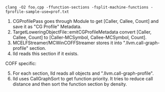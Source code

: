     clang -O2 foo.cpp -ffunction-sections -fsplit-machine-functions -fprofile-sample-use=prof.txt

1. CGProfilePass goes through Module to get \[Caller, Callee, Count\] and save it as "CG Profile" Metadata.
2. TargetLoweringObjectFile::emitCGProfileMetadata convert \[Caller, Callee, Count\] to \[Caller-MCSymbol, Callee-MCSymbol, Count\].
3. MCELFStreamer/MCWinCOFFStreamer stores it into ".llvm.call-graph-profile" section.
4. lld reads this section if it exists.

  COFF specific:
  
5. For each section, lld reads all objects and ".llvm.call-graph-profile".
6. lld uses CallGraphSort to get function priority. It tries to reduce call distance and then sort the function section by density.
   
   
